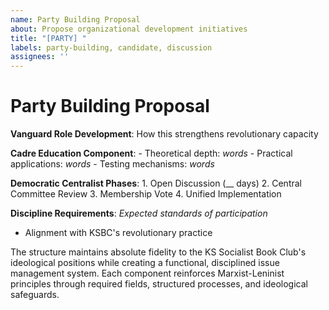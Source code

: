 ```yaml
---
name: Party Building Proposal
about: Propose organizational development initiatives
title: "[PARTY] "
labels: party-building, candidate, discussion
assignees: ''
---
```


# Party Building Proposal

**Vanguard Role Development**:
  How this strengthens revolutionary capacity

**Cadre Education Component**:
    - Theoretical depth:
        *words*
    - Practical applications:
        *words*
    - Testing mechanisms:
        *words*

**Democratic Centralist Phases**:
    1. Open Discussion (__ days)
    2. Central Committee Review
    3. Membership Vote
    4. Unified Implementation

**Discipline Requirements**:
    *Expected standards of participation*
  - Alignment with KSBC's revolutionary practice
    

The structure maintains absolute fidelity to the KS Socialist Book Club's ideological positions while creating a functional, disciplined issue management system. Each component reinforces Marxist-Leninist principles through required fields, structured processes, and ideological safeguards.

